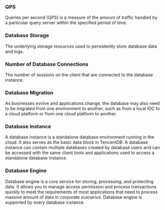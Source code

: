 ### QPS
Queries per second (QPS) is a measure of the amount of traffic handled by a particular query server within the specified period of time.

### Database Storage
The underlying storage resources used to persistently store database data and logs.

### Number of Database Connections
The number of sessions on the client that are connected to the database instance.

### Database Migration
As businesses evolve and applications change, the database may also need to be migrated from one environment to another, such as from a local IDC to a cloud platform or from one cloud platform to another.

### Database Instance
A database instance is a standalone database environment running in the cloud. It also serves as the basic data block in TencentDB. A database instance can contain multiple databases created by database users and can be accessed with the same client tools and applications used to access a standalone database instance.

### Database Engine
Database engine is a core service for storing, processing, and protecting data. It allows you to manage access permission and process transactions quickly to meet the requirements of most applications that need to process massive amount of data in corporate scenarios. Database engine is supported by every database instance.
